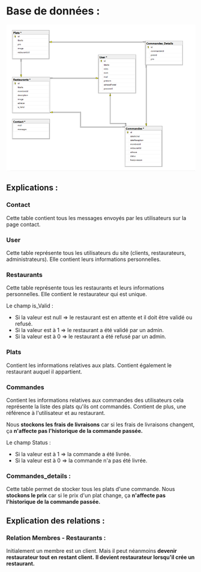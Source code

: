 # Base de données :

![Bdd schema](img/bdd.png)

## Explications :

### Contact

Cette table contient tous les messages envoyés par les utilisateurs sur la page contact.

### User

Cette table représente tous les utilisateurs du site (clients, restaurateurs, administrateurs).
Elle contient leurs informations personnelles.

### Restaurants

Cette table représente tous les restaurants et leurs informations personnelles.
Elle contient le restaurateur qui est unique.

Le champ is_Valid :
* Si la valeur est null => le restaurant est en attente et il doit être validé ou refusé.
* Si la valeur est à 1 => le restaurant a été validé par un admin.
* Si la valeur est à 0 => le restaurant a été refusé par un admin.

### Plats 
Contient les informations relatives aux plats.
Contient également le restaurant auquel il appartient.

### Commandes
Contient les informations relatives aux commandes des utilisateurs cela représente la liste des plats qu'ils ont commandés.
Contient de plus, une référence à l'utilisateur et au restaurant.

Nous **stockons les frais de livraisons** car si les frais de livraisons changent, ça **n'affecte pas l'historique de la commande passée.**

Le champ Status :

* Si la valeur est à 1 => la commande a été livrée.
* Si la valeur est à 0 => la commande n'a pas été livrée.

### Commandes_details :

Cette table permet de stocker tous les plats d'une commande.
Nous **stockons le prix** car si le prix d'un plat change, ça **n'affecte pas l'historique de la commande passée.**


## Explication des relations :

### Relation Membres - Restaurants :

Initialement un membre est un client.
Mais il peut néanmoins **devenir restaurateur tout en restant client.**
**Il devient restaurateur lorsqu'il crée un restaurant.**



